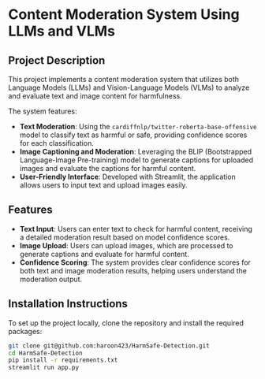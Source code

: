 
# Content Moderation System Using LLMs and VLMs

## Project Description
This project implements a content moderation system that utilizes both Language Models (LLMs) and Vision-Language Models (VLMs) to analyze and evaluate text and image content for harmfulness.

The system features:
- **Text Moderation**: Using the `cardiffnlp/twitter-roberta-base-offensive` model to classify text as harmful or safe, providing confidence scores for each classification.
- **Image Captioning and Moderation**: Leveraging the BLIP (Bootstrapped Language-Image Pre-training) model to generate captions for uploaded images and evaluate the captions for harmful content.
- **User-Friendly Interface**: Developed with Streamlit, the application allows users to input text and upload images easily.

## Features
- **Text Input**: Users can enter text to check for harmful content, receiving a detailed moderation result based on model confidence scores.
- **Image Upload**: Users can upload images, which are processed to generate captions and evaluate for harmful content.
- **Confidence Scoring**: The system provides clear confidence scores for both text and image moderation results, helping users understand the moderation output.

## Installation Instructions
To set up the project locally, clone the repository and install the required packages:

```bash
git clone git@github.com:haroon423/HarmSafe-Detection.git
cd HarmSafe-Detection
pip install -r requirements.txt
streamlit run app.py

